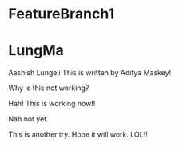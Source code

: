 # FeatureBranch1
# LungMa
Aashish Lungeli
This is written by Aditya Maskey!


Why is this not working?

Hah! This is working now!!

Nah not yet.

This is another try. Hope it will work. LOL!!
